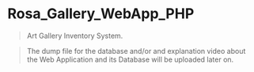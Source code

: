 # Rosa_Gallery_WebApp_PHP

> Art Gallery Inventory System.

> The dump file for the database and/or and explanation video about the Web Application and its Database will be uploaded later on. 
